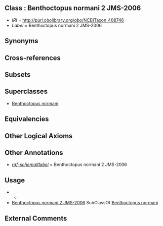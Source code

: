 
## Class : Benthoctopus normani 2 JMS-2006

 * *IRI* = http://purl.obolibrary.org/obo/NCBITaxon_408746
 * *Label* = Benthoctopus normani 2 JMS-2006

## Synonyms


## Cross-references


## Subsets


## Superclasses

 * [Benthoctopus normani](../../NCBITaxon/45/NCBITaxon_408745.md)

## Equivalencies


## Other Logical Axioms


## Other Annotations

 * *[rdf-schema#label](../../el/rdf-schema#label.md)* = Benthoctopus normani 2 JMS-2006

## Usage

 * -
 * [Benthoctopus normani 2 JMS-2006](../../NCBITaxon/46/NCBITaxon_408746.md) SubClassOf [Benthoctopus normani](../../NCBITaxon/45/NCBITaxon_408745.md)

## External Comments

